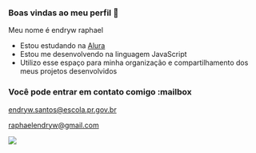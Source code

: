 ### Boas vindas ao meu perfil 🥇

Meu nome é endryw raphael

- Estou estudando na [Alura](https://www.alura.com.br)
- Estou me desenvolvendo na linguagem JavaScript
- Utilizo esse espaço para minha organização e compartilhamento dos meus projetos desenvolvidos

### Você pode entrar em contato comigo :mailbox

endryw.santos@escola.pr.gov.br

raphaelendryw@gmail.com

![](https://media.tenor.com/vPjVz9HP_5AAAAAC/bellingham.gif)
